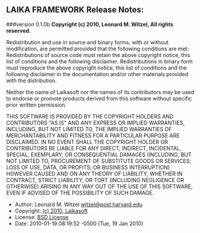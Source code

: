 LAIKA FRAMEWORK Release Notes:
-----------------------------
###version 0.1.0b
**Copyright (c) 2010, Leonard M. Witzel, All rights reserved.**

Redistribution and use in source and binary forms, with or without modification, 
are permitted provided that the following conditions are met:
Redistributions of source code must retain the above copyright notice,
this list of conditions and the following disclaimer. 
Redistributions in binary form must reproduce the above copyright notice, this list of conditions 
and the following disclaimer in the documentation and/or other materials 
provided with the distribution.

Neither the name of Laikasoft nor the names of its contributors may be used to endorse 
or promote products derived from this software without specific prior written permission.

THIS SOFTWARE IS PROVIDED BY THE COPYRIGHT HOLDERS AND CONTRIBUTORS "AS IS" 
AND ANY EXPRESS OR IMPLIED WARRANTIES, INCLUDING, BUT NOT LIMITED TO, 
THE IMPLIED WARRANTIES OF MERCHANTABILITY AND FITNESS FOR A PARTICULAR PURPOSE 
ARE DISCLAIMED. 
IN NO EVENT SHALL THE COPYRIGHT HOLDER OR CONTRIBUTORS BE LIABLE FOR ANY DIRECT, 
INDIRECT, INCIDENTAL, SPECIAL, EXEMPLARY, OR CONSEQUENTIAL DAMAGES (INCLUDING, 
BUT NOT LIMITED TO, PROCUREMENT OF SUBSTITUTE GOODS OR SERVICES; LOSS OF USE, DATA, 
OR PROFITS; OR BUSINESS INTERRUPTION) HOWEVER CAUSED AND ON ANY THEORY OF LIABILITY, 
WHETHER IN CONTRACT, STRICT LIABILITY, OR TORT (INCLUDING NEGLIGENCE OR OTHERWISE) 
ARISING IN ANY WAY OUT OF THE USE OF THIS SOFTWARE, EVEN IF ADVISED OF THE POSSIBILITY 
OF SUCH DAMAGE.


* Author:    Leonard M. Witzel <witzel@post.harvard.edu>
* Copyright: [(c) 2010, Laikasoft](http://platypo.us)
* License:   [BSD License](http://opensource.org/licenses/bsd-license.php)
* Date:      2010-01-19 08:19:52 -0500 (Tue, 19 Jan 2010)
